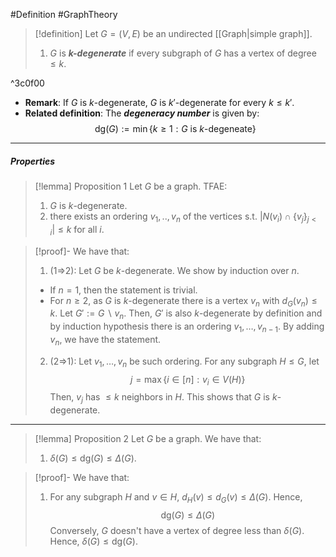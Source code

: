 #Definition #GraphTheory 

> [!definition]
> Let $G=(V,E)$ be an undirected [[Graph|simple graph]].
> 1. $G$ is ***$k$-degenerate*** if every subgraph of $G$ has a vertex of degree $\leq k$.

^3c0f00
- **Remark**: If $G$ is $k$-degenerate, $G$ is $k'$-degenerate for every $k\leq k'$.
- **Related definition**: The ***degeneracy number*** is given by: $$\text{dg}(G):=\min \{ k\geq 1:G \text{ is }k\text{-degeneate} \}$$
---
##### Properties
> [!lemma] Proposition 1
> Let $G$ be a graph. TFAE:
> 1. $G$ is $k$-degenerate. 
> 2. there exists an ordering $v_{1},..,v_{n}$ of the vertices s.t. $\left| N(v_{i})\cap\{v_{j} \}_{j<i} \right|\leq k$ for all $i$.

> [!proof]-
> We have that:
> 1. (1=>2): Let $G$ be $k$-degenerate. We show by induction over $n$. 
> 	- If $n=1$, then the statement is trivial.
> 	- For $n\geq 2$, as $G$ is $k$-degenerate there is a vertex $v_{n}$ with $d_{G}(v_{n})\leq k$. Let $G':= G \backslash v_{n}$. Then, $G'$ is also $k$-degenerate by definition and by induction hypothesis there is an ordering $v_{1},\dots,v_{n-1}$. By adding $v_{n}$, we have the statement.
> 2. (2=>1): Let $v_{1},\dots,v_{n}$ be such ordering. For any subgraph $H\leq G$, let $$j= \max\{ i\in[n] :v_{i}\in V(H)\}$$Then, $v_{j}$ has $\leq k$ neighbors in $H$. This shows that $G$ is $k$-degenerate.

---
> [!lemma] Proposition 2
> Let $G$ be a graph. We have that:
> 1. $\delta(G)\leq \text{dg}(G)\leq \Delta(G)$.

> [!proof]-
> We have that:
> 1. For any subgraph $H$ and $v\in H$, $d_{H}(v)\leq d_{G}(v)\leq \Delta(G)$. Hence, $$\text{dg}(G)\leq \Delta(G)$$Conversely, $G$ doesn't have a vertex of degree less than $\delta(G)$. Hence, $\delta(G)\leq \text{dg}(G)$.